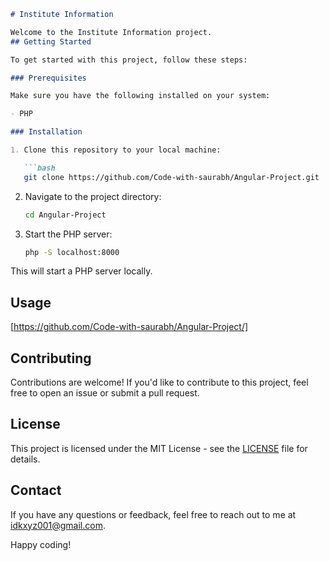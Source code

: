  

```markdown
# Institute Information

Welcome to the Institute Information project.
## Getting Started

To get started with this project, follow these steps:

### Prerequisites

Make sure you have the following installed on your system:

- PHP  

### Installation

1. Clone this repository to your local machine:

   ```bash
   git clone https://github.com/Code-with-saurabh/Angular-Project.git
   ```

2. Navigate to the project directory:

   ```bash
   cd Angular-Project
   ```

3. Start the PHP server:

   ```bash
   php -S localhost:8000
   ```

This will start a PHP server locally.

## Usage

[https://github.com/Code-with-saurabh/Angular-Project/]

## Contributing

Contributions are welcome! If you'd like to contribute to this project, feel free to open an issue or submit a pull request.

## License

This project is licensed under the MIT License - see the [LICENSE](LICENSE) file for details.

## Contact

If you have any questions or feedback, feel free to reach out to me at idkxyz001@gmail.com.

Happy coding!
```
 
